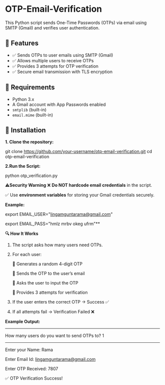 # OTP-Email-Verification

This Python script sends One-Time Passwords (OTPs) via email using SMTP (Gmail) and verifies user authentication.

## 🚀 Features
- ✅ Sends OTPs to user emails using SMTP (Gmail)
- ✅ Allows multiple users to receive OTPs
- ✅ Provides 3 attempts for OTP verification
- ✅ Secure email transmission with TLS encryption

## 📌 Requirements
- Python 3.x
- A Gmail account with App Passwords enabled
- `smtplib` (built-in)
- `email.mime` (built-in)
## 🔧 Installation
**1. Clone the repository:**
   
   git clone https://github.com/your-username/otp-email-verification.git
   cd otp-email-verification

**2.Run the Script:**

python otp_verification.py

⚠️**Security Warning**
❌ **Do NOT hardcode email credentials** in the script.

✅ Use **environment variables** for storing your Gmail credentials securely.

**Example:**

export EMAIL_USER="lingamguntarama@gmail.com"

export EMAIL_PASS="hmlz mrbv okeg ufrm"**

**🔍 How It Works**

1. The script asks how many users need OTPs.

2.	For each user:

       	Generates a random 4-digit OTP
   
       	Sends the OTP to the user’s email
   
       	Asks the user to input the OTP
   
       	Provides 3 attempts for verification

3.	If the user enters the correct OTP → Success ✅

4.	If all attempts fail → Verification Failed ❌

**Example Output:**
**************************************
How many users do you want to send OTPs to? 1
**************************************
Enter your Name: Rama

Enter Email Id: lingamguntarama@gmail.com

Enter OTP Received: 7807

✅ OTP Verification Success!
